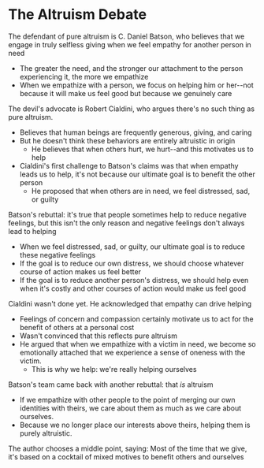 # The Altruism Debate
The defendant of pure altruism is C. Daniel Batson, who believes that we engage in truly selfless giving when we feel empathy for another person in need
- The greater the need, and the stronger our attachment to the person experiencing it, the more we empathize
- When we empathize with a person, we focus on helping him or her--not because it will make us feel good but because we genuinely care

The devil's advocate is Robert Cialdini, who argues there's no such thing as pure altruism.
- Believes that human beings are frequently generous, giving, and caring
- But he doesn't think these behaviors are entirely altruistic in origin
	- He believes that when others hurt, we hurt--and this motivates us to help
- Cialdini's first challenge to Batson's claims was that when empathy leads us to help, it's not because our ultimate goal is to benefit the other person
	- He proposed that when others are in need, we feel distressed, sad, or guilty

Batson's rebuttal: it's true that people sometimes help to reduce negative feelings, but this isn't the only reason and negative feelings don't always lead to helping
- When we feel distressed, sad, or guilty, our ultimate goal is to reduce these negative feelings
- If the goal is to reduce our own distress, we should choose whatever course of action makes us feel better
- If the goal is to reduce another person's distress, we should help even when it's costly and other courses of action would make us feel good

Cialdini wasn't done yet. He acknowledged that empathy can drive helping
- Feelings of concern and compassion certainly motivate us to act for the benefit of others at a personal cost
- Wasn't convinced that this reflects pure altruism
- He argued that when we empathize with a victim in need, we become so emotionally attached that we experience a sense of oneness with the victim.
	- This is why we help: we're really helping ourselves

Batson's team came back with another rebuttal: that _is_ altruism
- If we empathize with other people to the point of merging our own identities with theirs, we care about them as much as we care about ourselves.
- Because we no longer place our interests above theirs, helping them is purely altruistic.

The author chooses a middle point, saying: Most of the time that we give, it's based on a cocktail of mixed motives to benefit others and ourselves